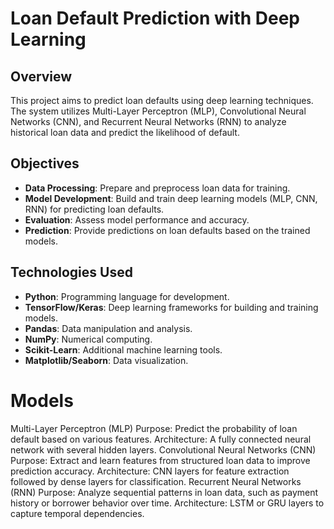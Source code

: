 # Loan Default Prediction with Deep Learning

## Overview

This project aims to predict loan defaults using deep learning techniques. The system utilizes Multi-Layer Perceptron (MLP), Convolutional Neural Networks (CNN), and Recurrent Neural Networks (RNN) to analyze historical loan data and predict the likelihood of default.

## Objectives

- **Data Processing**: Prepare and preprocess loan data for training.
- **Model Development**: Build and train deep learning models (MLP, CNN, RNN) for predicting loan defaults.
- **Evaluation**: Assess model performance and accuracy.
- **Prediction**: Provide predictions on loan defaults based on the trained models.

## Technologies Used

- **Python**: Programming language for development.
- **TensorFlow/Keras**: Deep learning frameworks for building and training models.
- **Pandas**: Data manipulation and analysis.
- **NumPy**: Numerical computing.
- **Scikit-Learn**: Additional machine learning tools.
- **Matplotlib/Seaborn**: Data visualization.

# Models
Multi-Layer Perceptron (MLP)
Purpose: Predict the probability of loan default based on various features.
Architecture: A fully connected neural network with several hidden layers.
Convolutional Neural Networks (CNN)
Purpose: Extract and learn features from structured loan data to improve prediction accuracy.
Architecture: CNN layers for feature extraction followed by dense layers for classification.
Recurrent Neural Networks (RNN)
Purpose: Analyze sequential patterns in loan data, such as payment history or borrower behavior over time.
Architecture: LSTM or GRU layers to capture temporal dependencies.
